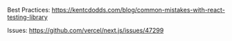 Best Practices:
https://kentcdodds.com/blog/common-mistakes-with-react-testing-library

Issues:
https://github.com/vercel/next.js/issues/47299
